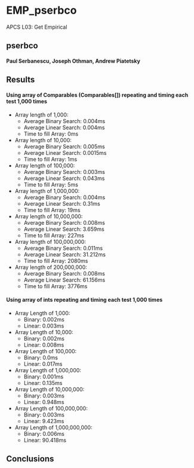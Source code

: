 # EMP_pserbco
APCS L03: Get Empirical
## pserbco
#### Paul Serbanescu, Joseph Othman, Andrew Piatetsky

## Results

#### Using array of Comparables (Comparables[]) repeating and timing each test 1,000 times
  * Array length of 1,000:
    - Average Binary Search: 0.004ms
    - Average Linear Search: 0.004ms
    - Time to fill Array: 0ms
  * Array length of 10,000:
    - Average Binary Search: 0.005ms
    - Average Linear Search: 0.0015ms
    - Time to fill Array: 1ms
  * Array length of 100,000:
    - Average Binary Search: 0.003ms
    - Average Linear Search: 0.043ms
    - Time to fill Array: 5ms
  * Array length of 1,000,000:
    - Average Binary Search: 0.004ms
    - Average Linear Search: 0.31ms
    - Time to fill Array: 19ms
  * Array length of 10,000,000:
    - Average Binary Search: 0.008ms
    - Average Linear Search: 3.659ms
    - Time to fill Array: 227ms
  * Array length of 100,000,000:
    - Average Binary Search: 0.011ms
    - Average Linear Search: 31.212ms
    - Time to fill Array: 2080ms
  * Array length of 200,000,000:
    - Average Binary Search: 0.008ms
    - Average Linear Search: 61.156ms
    - Time to fill Array: 3776ms

#### Using array of ints repeating and timing each test 1,000 times
  * Array Length of 1,000:
    - Binary: 0.002ms
    - Linear: 0.003ms
  * Array Length of 10,000:
    - Binary: 0.002ms
    - Linear: 0.008ms
  * Array Length of 100,000:
    - Binary: 0.0ms
    - Linear: 0.017ms
  * Array Length of 1,000,000:
    - Binary: 0.001ms
    - Linear: 0.135ms
  * Array Length of 10,000,000:
    - Binary: 0.003ms
    - Linear: 0.948ms
  * Array Length of 100,000,000:
    - Binary: 0.003ms
    - Linear: 9.423ms
  * Array Length of 1,000,000,000:
    - Binary: 0.006ms
    - Linear: 90.418ms

## Conclusions
